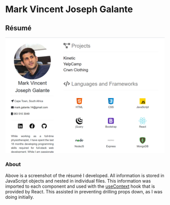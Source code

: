 # Mark Vincent Joseph Galante
## Résumé

![screenshot1](/resume-screenshot.png) 

### About
Above is a screenshot of the résumé I developed. All information is stored in JavaScript objects and nested in individual files. This information was imported to each component and used with the [useContext](https://reactjs.org/docs/hooks-reference.html#usecontext) hook that is provided by React. This assisted in preventing drilling props down, as I was doing initially. 